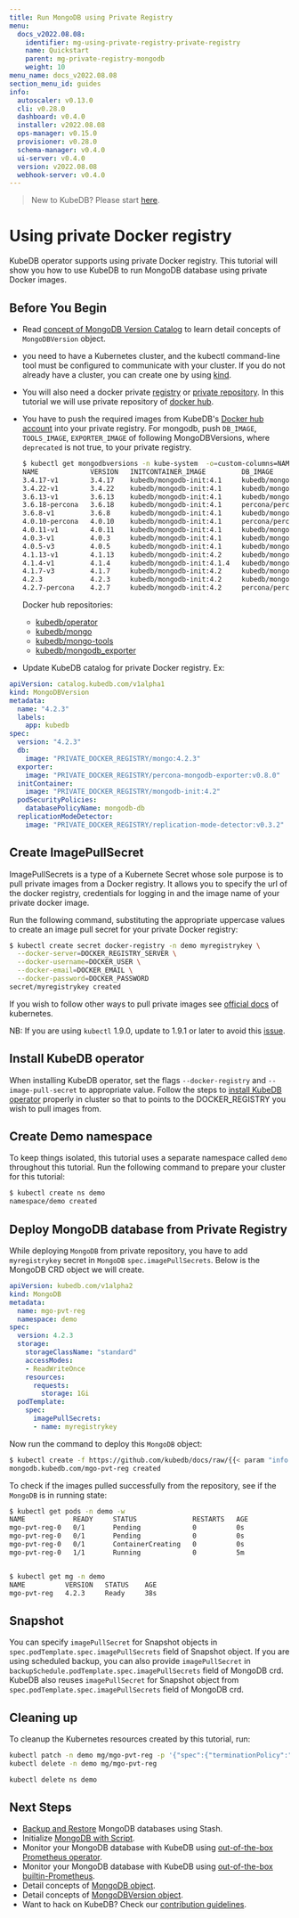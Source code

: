 ```yaml
---
title: Run MongoDB using Private Registry
menu:
  docs_v2022.08.08:
    identifier: mg-using-private-registry-private-registry
    name: Quickstart
    parent: mg-private-registry-mongodb
    weight: 10
menu_name: docs_v2022.08.08
section_menu_id: guides
info:
  autoscaler: v0.13.0
  cli: v0.28.0
  dashboard: v0.4.0
  installer: v2022.08.08
  ops-manager: v0.15.0
  provisioner: v0.28.0
  schema-manager: v0.4.0
  ui-server: v0.4.0
  version: v2022.08.08
  webhook-server: v0.4.0
---
```


> New to KubeDB? Please start [here](/docs/v2022.08.08/README).

# Using private Docker registry

KubeDB operator supports using private Docker registry. This tutorial will show you how to use KubeDB to run MongoDB database using private Docker images.

## Before You Begin

- Read [concept of MongoDB Version Catalog](/docs/v2022.08.08/guides/mongodb/concepts/catalog) to learn detail concepts of `MongoDBVersion` object.

- you need to have a Kubernetes cluster, and the kubectl command-line tool must be configured to communicate with your cluster. If you do not already have a cluster, you can create one by using [kind](https://kind.sigs.k8s.io/docs/user/quick-start/).

- You will also need a docker private [registry](https://docs.docker.com/registry/) or [private repository](https://docs.docker.com/docker-hub/repos/#private-repositories).  In this tutorial we will use private repository of [docker hub](https://hub.docker.com/).

- You have to push the required images from KubeDB's [Docker hub account](https://hub.docker.com/r/kubedb/) into your private registry. For mongodb, push `DB_IMAGE`, `TOOLS_IMAGE`, `EXPORTER_IMAGE` of following MongoDBVersions, where `deprecated` is not true, to your private registry.

  ```bash
  $ kubectl get mongodbversions -n kube-system  -o=custom-columns=NAME:.metadata.name,VERSION:.spec.version,INITCONTAINER_IMAGE:.spec.initContainer.image,DB_IMAGE:.spec.db.image,EXPORTER_IMAGE:.spec.exporter.image
  NAME             VERSION   INITCONTAINER_IMAGE         DB_IMAGE                                 EXPORTER_IMAGE
  3.4.17-v1        3.4.17    kubedb/mongodb-init:4.1     kubedb/mongo:3.4.17-v1                   kubedb/percona-mongodb-exporter:v0.8.0
  3.4.22-v1        3.4.22    kubedb/mongodb-init:4.1     kubedb/mongo:3.4.22-v1                   kubedb/percona-mongodb-exporter:v0.8.0
  3.6.13-v1        3.6.13    kubedb/mongodb-init:4.1     kubedb/mongo:3.6.13-v1                   kubedb/percona-mongodb-exporter:v0.8.0
  3.6.18-percona   3.6.18    kubedb/mongodb-init:4.1     percona/percona-server-mongodb:3.6.18    kubedb/percona-mongodb-exporter:v0.8.0
  3.6.8-v1         3.6.8     kubedb/mongodb-init:4.1     kubedb/mongo:3.6.8-v1                    kubedb/percona-mongodb-exporter:v0.8.0
  4.0.10-percona   4.0.10    kubedb/mongodb-init:4.1     percona/percona-server-mongodb:4.0.10    kubedb/percona-mongodb-exporter:v0.8.0
  4.0.11-v1        4.0.11    kubedb/mongodb-init:4.1     kubedb/mongo:4.0.11-v1                   kubedb/percona-mongodb-exporter:v0.8.0
  4.0.3-v1         4.0.3     kubedb/mongodb-init:4.1     kubedb/mongo:4.0.3-v1                    kubedb/percona-mongodb-exporter:v0.8.0
  4.0.5-v3         4.0.5     kubedb/mongodb-init:4.1     kubedb/mongo:4.0.5-v3                    kubedb/percona-mongodb-exporter:v0.8.0
  4.1.13-v1        4.1.13    kubedb/mongodb-init:4.2     kubedb/mongo:4.1.13-v1                   kubedb/percona-mongodb-exporter:v0.8.0
  4.1.4-v1         4.1.4     kubedb/mongodb-init:4.1.4   kubedb/mongo:4.1.4-v1                    kubedb/percona-mongodb-exporter:v0.8.0
  4.1.7-v3         4.1.7     kubedb/mongodb-init:4.2     kubedb/mongo:4.1.7-v3                    kubedb/percona-mongodb-exporter:v0.8.0
  4.2.3            4.2.3     kubedb/mongodb-init:4.2     kubedb/mongo:4.2.3                       kubedb/percona-mongodb-exporter:v0.8.0
  4.2.7-percona    4.2.7     kubedb/mongodb-init:4.2     percona/percona-server-mongodb:4.2.7-7   kubedb/percona-mongodb-exporter:v0.8.0
  ```

  Docker hub repositories:

  - [kubedb/operator](https://hub.docker.com/r/kubedb/operator)
  - [kubedb/mongo](https://hub.docker.com/r/kubedb/mongo)
  - [kubedb/mongo-tools](https://hub.docker.com/r/kubedb/mongo-tools)
  - [kubedb/mongodb_exporter](https://hub.docker.com/r/kubedb/mongodb_exporter)

- Update KubeDB catalog for private Docker registry. Ex:

```yaml
apiVersion: catalog.kubedb.com/v1alpha1
kind: MongoDBVersion
metadata:
  name: "4.2.3"
  labels:
    app: kubedb
spec:
  version: "4.2.3"
  db:
    image: "PRIVATE_DOCKER_REGISTRY/mongo:4.2.3"
  exporter:
    image: "PRIVATE_DOCKER_REGISTRY/percona-mongodb-exporter:v0.8.0"
  initContainer:
    image: "PRIVATE_DOCKER_REGISTRY/mongodb-init:4.2"
  podSecurityPolicies:
    databasePolicyName: mongodb-db
  replicationModeDetector:
    image: "PRIVATE_DOCKER_REGISTRY/replication-mode-detector:v0.3.2"
```

## Create ImagePullSecret

ImagePullSecrets is a type of a Kubernete Secret whose sole purpose is to pull private images from a Docker registry. It allows you to specify the url of the docker registry, credentials for logging in and the image name of your private docker image.

Run the following command, substituting the appropriate uppercase values to create an image pull secret for your private Docker registry:

```bash
$ kubectl create secret docker-registry -n demo myregistrykey \
  --docker-server=DOCKER_REGISTRY_SERVER \
  --docker-username=DOCKER_USER \
  --docker-email=DOCKER_EMAIL \
  --docker-password=DOCKER_PASSWORD
secret/myregistrykey created
```

If you wish to follow other ways to pull private images see [official docs](https://kubernetes.io/docs/concepts/containers/images/) of kubernetes.

NB: If you are using `kubectl` 1.9.0, update to 1.9.1 or later to avoid this [issue](https://github.com/kubernetes/kubernetes/issues/57427).

## Install KubeDB operator

When installing KubeDB operator, set the flags `--docker-registry` and `--image-pull-secret` to appropriate value. Follow the steps to [install KubeDB operator](/docs/v2022.08.08/setup/README) properly in cluster so that to points to the DOCKER_REGISTRY you wish to pull images from.

## Create Demo namespace

To keep things isolated, this tutorial uses a separate namespace called `demo` throughout this tutorial. Run the following command to prepare your cluster for this tutorial:

```bash
$ kubectl create ns demo
namespace/demo created
```

## Deploy MongoDB database from Private Registry

While deploying `MongoDB` from private repository, you have to add `myregistrykey` secret in `MongoDB` `spec.imagePullSecrets`.
Below is the MongoDB CRD object we will create.

```yaml
apiVersion: kubedb.com/v1alpha2
kind: MongoDB
metadata:
  name: mgo-pvt-reg
  namespace: demo
spec:
  version: 4.2.3
  storage:
    storageClassName: "standard"
    accessModes:
    - ReadWriteOnce
    resources:
      requests:
        storage: 1Gi
  podTemplate:
    spec:
      imagePullSecrets:
      - name: myregistrykey
```

Now run the command to deploy this `MongoDB` object:

```bash
$ kubectl create -f https://github.com/kubedb/docs/raw/{{< param "info.version" >}}/docs/examples/mongodb/private-registry/demo-1.yaml
mongodb.kubedb.com/mgo-pvt-reg created
```

To check if the images pulled successfully from the repository, see if the `MongoDB` is in running state:

```bash
$ kubectl get pods -n demo -w
NAME            READY     STATUS              RESTARTS   AGE
mgo-pvt-reg-0   0/1       Pending             0          0s
mgo-pvt-reg-0   0/1       Pending             0          0s
mgo-pvt-reg-0   0/1       ContainerCreating   0          0s
mgo-pvt-reg-0   1/1       Running             0          5m


$ kubectl get mg -n demo
NAME          VERSION   STATUS    AGE
mgo-pvt-reg   4.2.3     Ready     38s
```

## Snapshot

You can specify `imagePullSecret` for Snapshot objects in `spec.podTemplate.spec.imagePullSecrets` field of Snapshot object. If you are using scheduled backup, you can also provide `imagePullSecret` in `backupSchedule.podTemplate.spec.imagePullSecrets` field of MongoDB crd. KubeDB also reuses `imagePullSecret` for Snapshot object from `spec.podTemplate.spec.imagePullSecrets` field of MongoDB crd.

## Cleaning up

To cleanup the Kubernetes resources created by this tutorial, run:

```bash
kubectl patch -n demo mg/mgo-pvt-reg -p '{"spec":{"terminationPolicy":"WipeOut"}}' --type="merge"
kubectl delete -n demo mg/mgo-pvt-reg

kubectl delete ns demo
```

## Next Steps

- [Backup and Restore](/docs/v2022.08.08/guides/mongodb/backup/overview/) MongoDB databases using Stash.
- Initialize [MongoDB with Script](/docs/v2022.08.08/guides/mongodb/initialization/using-script).
- Monitor your MongoDB database with KubeDB using [out-of-the-box Prometheus operator](/docs/v2022.08.08/guides/mongodb/monitoring/using-prometheus-operator).
- Monitor your MongoDB database with KubeDB using [out-of-the-box builtin-Prometheus](/docs/v2022.08.08/guides/mongodb/monitoring/using-builtin-prometheus).
- Detail concepts of [MongoDB object](/docs/v2022.08.08/guides/mongodb/concepts/mongodb).
- Detail concepts of [MongoDBVersion object](/docs/v2022.08.08/guides/mongodb/concepts/catalog).
- Want to hack on KubeDB? Check our [contribution guidelines](/docs/v2022.08.08/CONTRIBUTING).
